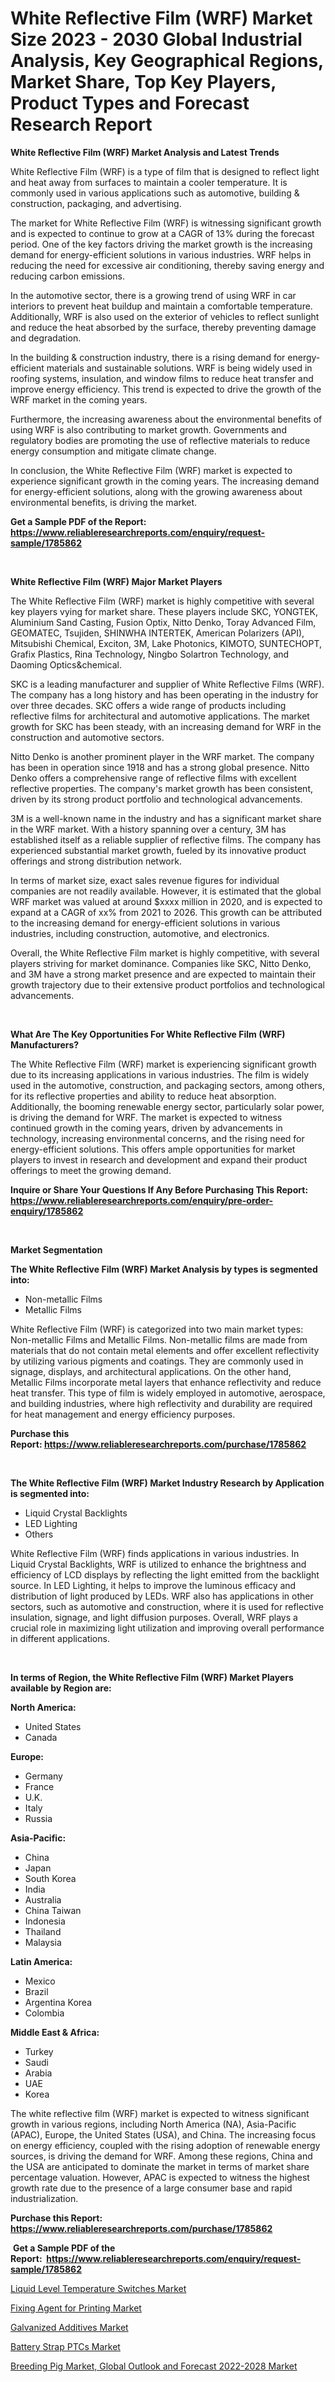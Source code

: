 <p><h1>White Reflective Film (WRF) Market Size 2023 - 2030 Global Industrial Analysis, Key Geographical Regions, Market Share, Top Key Players, Product Types and Forecast Research Report</h1></p><p><strong>White Reflective Film (WRF) Market Analysis and Latest Trends</strong></p>
<p><p>White Reflective Film (WRF) is a type of film that is designed to reflect light and heat away from surfaces to maintain a cooler temperature. It is commonly used in various applications such as automotive, building & construction, packaging, and advertising.</p><p>The market for White Reflective Film (WRF) is witnessing significant growth and is expected to continue to grow at a CAGR of 13% during the forecast period. One of the key factors driving the market growth is the increasing demand for energy-efficient solutions in various industries. WRF helps in reducing the need for excessive air conditioning, thereby saving energy and reducing carbon emissions.</p><p>In the automotive sector, there is a growing trend of using WRF in car interiors to prevent heat buildup and maintain a comfortable temperature. Additionally, WRF is also used on the exterior of vehicles to reflect sunlight and reduce the heat absorbed by the surface, thereby preventing damage and degradation.</p><p>In the building & construction industry, there is a rising demand for energy-efficient materials and sustainable solutions. WRF is being widely used in roofing systems, insulation, and window films to reduce heat transfer and improve energy efficiency. This trend is expected to drive the growth of the WRF market in the coming years.</p><p>Furthermore, the increasing awareness about the environmental benefits of using WRF is also contributing to market growth. Governments and regulatory bodies are promoting the use of reflective materials to reduce energy consumption and mitigate climate change.</p><p>In conclusion, the White Reflective Film (WRF) market is expected to experience significant growth in the coming years. The increasing demand for energy-efficient solutions, along with the growing awareness about environmental benefits, is driving the market.</p></p>
<p><strong>Get a Sample PDF of the Report:&nbsp; <a href="https://www.reliableresearchreports.com/enquiry/request-sample/1785862">https://www.reliableresearchreports.com/enquiry/request-sample/1785862</a></strong></p>
<p>&nbsp;</p>
<p><strong>White Reflective Film (WRF) Major Market Players</strong></p>
<p><p>The White Reflective Film (WRF) market is highly competitive with several key players vying for market share. These players include SKC, YONGTEK, Aluminium Sand Casting, Fusion Optix, Nitto Denko, Toray Advanced Film, GEOMATEC, Tsujiden, SHINWHA INTERTEK, American Polarizers (API), Mitsubishi Chemical, Exciton, 3M, Lake Photonics, KIMOTO, SUNTECHOPT, Grafix Plastics, Rina Technology, Ningbo Solartron Technology, and Daoming Optics&chemical.</p><p>SKC is a leading manufacturer and supplier of White Reflective Films (WRF). The company has a long history and has been operating in the industry for over three decades. SKC offers a wide range of products including reflective films for architectural and automotive applications. The market growth for SKC has been steady, with an increasing demand for WRF in the construction and automotive sectors.</p><p>Nitto Denko is another prominent player in the WRF market. The company has been in operation since 1918 and has a strong global presence. Nitto Denko offers a comprehensive range of reflective films with excellent reflective properties. The company's market growth has been consistent, driven by its strong product portfolio and technological advancements.</p><p>3M is a well-known name in the industry and has a significant market share in the WRF market. With a history spanning over a century, 3M has established itself as a reliable supplier of reflective films. The company has experienced substantial market growth, fueled by its innovative product offerings and strong distribution network.</p><p>In terms of market size, exact sales revenue figures for individual companies are not readily available. However, it is estimated that the global WRF market was valued at around $xxxx million in 2020, and is expected to expand at a CAGR of xx% from 2021 to 2026. This growth can be attributed to the increasing demand for energy-efficient solutions in various industries, including construction, automotive, and electronics.</p><p>Overall, the White Reflective Film market is highly competitive, with several players striving for market dominance. Companies like SKC, Nitto Denko, and 3M have a strong market presence and are expected to maintain their growth trajectory due to their extensive product portfolios and technological advancements.</p></p>
<p>&nbsp;</p>
<p><strong>What Are The Key Opportunities For White Reflective Film (WRF) Manufacturers?</strong></p>
<p><p>The White Reflective Film (WRF) market is experiencing significant growth due to its increasing applications in various industries. The film is widely used in the automotive, construction, and packaging sectors, among others, for its reflective properties and ability to reduce heat absorption. Additionally, the booming renewable energy sector, particularly solar power, is driving the demand for WRF. The market is expected to witness continued growth in the coming years, driven by advancements in technology, increasing environmental concerns, and the rising need for energy-efficient solutions. This offers ample opportunities for market players to invest in research and development and expand their product offerings to meet the growing demand.</p></p>
<p><strong>Inquire or Share Your Questions If Any Before Purchasing This Report: <a href="https://www.reliableresearchreports.com/enquiry/pre-order-enquiry/1785862">https://www.reliableresearchreports.com/enquiry/pre-order-enquiry/1785862</a></strong></p>
<p>&nbsp;</p>
<p><strong>Market Segmentation</strong></p>
<p><strong>The White Reflective Film (WRF) Market Analysis by types is segmented into:</strong></p>
<p><ul><li>Non-metallic Films</li><li>Metallic Films</li></ul></p>
<p><p>White Reflective Film (WRF) is categorized into two main market types: Non-metallic Films and Metallic Films. Non-metallic films are made from materials that do not contain metal elements and offer excellent reflectivity by utilizing various pigments and coatings. They are commonly used in signage, displays, and architectural applications. On the other hand, Metallic Films incorporate metal layers that enhance reflectivity and reduce heat transfer. This type of film is widely employed in automotive, aerospace, and building industries, where high reflectivity and durability are required for heat management and energy efficiency purposes.</p></p>
<p><strong>Purchase this Report:&nbsp;<a href="https://www.reliableresearchreports.com/purchase/1785862">https://www.reliableresearchreports.com/purchase/1785862</a></strong></p>
<p>&nbsp;</p>
<p><strong>The White Reflective Film (WRF) Market Industry Research by Application is segmented into:</strong></p>
<p><ul><li>Liquid Crystal Backlights</li><li>LED Lighting</li><li>Others</li></ul></p>
<p><p>White Reflective Film (WRF) finds applications in various industries. In Liquid Crystal Backlights, WRF is utilized to enhance the brightness and efficiency of LCD displays by reflecting the light emitted from the backlight source. In LED Lighting, it helps to improve the luminous efficacy and distribution of light produced by LEDs. WRF also has applications in other sectors, such as automotive and construction, where it is used for reflective insulation, signage, and light diffusion purposes. Overall, WRF plays a crucial role in maximizing light utilization and improving overall performance in different applications.</p></p>
<p>&nbsp;</p>
<p><strong>In terms of Region, the White Reflective Film (WRF) Market Players available by Region are:</strong></p>
<p>
    <p> <strong> North America: </strong>
        <ul>
            <li>United States</li>
            <li>Canada</li>
        </ul>
        </p> 
    <p> <strong> Europe: </strong>
        <ul>
            <li>Germany</li>
            <li>France</li>
            <li>U.K.</li>
            <li>Italy</li>
            <li>Russia</li>
        </ul>
        </p> 
    <p> <strong> Asia-Pacific: </strong>
        <ul>
            <li>China</li>
            <li>Japan</li>
            <li>South Korea</li>
            <li>India</li>
            <li>Australia</li>
            <li>China Taiwan</li>
            <li>Indonesia</li>
            <li>Thailand</li>
            <li>Malaysia</li>
        </ul>
        </p> 
    <p> <strong> Latin America: </strong>
        <ul>
            <li>Mexico</li>
            <li>Brazil</li>
            <li>Argentina Korea</li>
            <li>Colombia</li>
        </ul>
        </p> 
    <p> <strong> Middle East & Africa: </strong>
        <ul>
            <li>Turkey</li>
            <li>Saudi</li>
            <li>Arabia</li>
            <li>UAE</li>
            <li>Korea</li>
        </ul>
    </p>
    </p>
<p><p>The white reflective film (WRF) market is expected to witness significant growth in various regions, including North America (NA), Asia-Pacific (APAC), Europe, the United States (USA), and China. The increasing focus on energy efficiency, coupled with the rising adoption of renewable energy sources, is driving the demand for WRF. Among these regions, China and the USA are anticipated to dominate the market in terms of market share percentage valuation. However, APAC is expected to witness the highest growth rate due to the presence of a large consumer base and rapid industrialization.</p></p>
<p><strong>Purchase this Report: <a href="https://www.reliableresearchreports.com/purchase/1785862">https://www.reliableresearchreports.com/purchase/1785862</a></strong></p>
<p>&nbsp;<strong>Get a Sample PDF of the Report:&nbsp;&nbsp;<a href="https://www.reliableresearchreports.com/enquiry/request-sample/1785862">https://www.reliableresearchreports.com/enquiry/request-sample/1785862</a></strong></p>
<p><strong></strong></p>
<p><p><a href="https://www.linkedin.com/pulse/liquid-level-temperature-switches-market-size-2023-2030/">Liquid Level Temperature Switches Market</a></p><p><a href="https://github.com/aliciawhite5576/Market-Research-Report-List-1/blob/main/fixing-agent-for-printing-market.md">Fixing Agent for Printing Market</a></p><p><a href="https://github.com/provorikovar/Market-Research-Report-List-1/blob/main/galvanized-additives-market.md">Galvanized Additives Market</a></p><p><a href="https://www.linkedin.com/pulse/battery-strap-ptcs-market-share-amp-new-trends-analysis/">Battery Strap PTCs Market</a></p><p><a href="https://medium.com/@vivianejast/decoding-breeding-pig-market-global-outlook-and-forecast-2022-2028-market-metrics-market-share-9706c341a3fd">Breeding Pig Market, Global Outlook and Forecast 2022-2028 Market</a></p></p>
